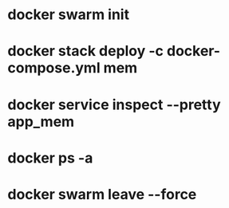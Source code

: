 # docker swarm init
# docker stack deploy -c docker-compose.yml mem
# docker service inspect --pretty app_mem
# docker ps -a
# docker swarm leave --force